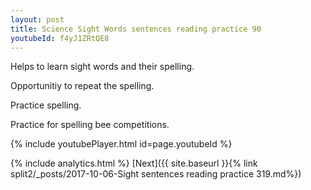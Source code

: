 ```yaml
---
layout: post
title: Science Sight Words sentences reading practice 90
youtubeId: f4yJ1ZRtQE8
---
```

 
 
Helps to learn sight words and their spelling.

Opportunitiy to repeat the spelling. 

Practice spelling. 
 
Practice for spelling bee competitions. 
 
{% include youtubePlayer.html id=page.youtubeId %}
 
 
{% include analytics.html %} 
[Next]({{ site.baseurl }}{% link  split2/_posts/2017-10-06-Sight sentences reading practice 319.md%})
 
